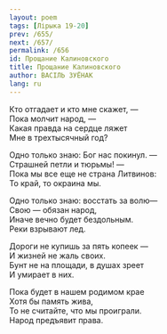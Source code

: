 ```yaml
---
layout: poem
tags: [Лірыка 19-20]
prev: /655/
next: /657/
permalink: /656
id: Прощание Калиновского
title: Прощание Калиновского
author: ВАСІЛЬ ЗУЁНАК
lang: ru
---
```



Кто отгадает и кто мне скажет, —  
Пока молчит народ, —  
Какая правда на сердце ляжет  
Мне в трехтысячный год?  

Одно только знаю: Бог нас покинул. —  
Страшней петли и тюрьмы! —  
Пока мы все еще не страна Литвинов:  
То край, то окраина мы.  

Одно только знаю: восстать за волю—  
Свою — обязан народ,  
Иначе вечно будет бездольным.  
Реки взрывают лед.  

Дороги не купишь за пять копеек —  
И жизней не жаль своих.  
Бунт не на площади, в душах зреет  
И умирает в них.  

Пока будет в нашем родимом крае  
Хотя бы память жива,  
То не считайте, что мы проиграли.  
Народ предъявит права.  
